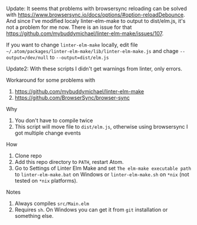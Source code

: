 Update: It seems that problems with browsersync reloading can be solved with https://www.browsersync.io/docs/options/#option-reloadDebounce. And since I've modified localy linter-elm-make to output to dist/elm.js, it's not a problem for me now. There is an issue for that https://github.com/mybuddymichael/linter-elm-make/issues/107.

If you want to change `linter-elm-make` locally, edit file `~/.atom/packages/linter-elm-make/lib/linter-elm-make.js` and chage `--output=/dev/null` to `--output=dist/elm.js`

Update2: With these scripts I didn't get warnings from linter, only errors.


Workaround for some problems with

1. https://github.com/mybuddymichael/linter-elm-make
2. https://github.com/BrowserSync/browser-sync

Why

1. You don't have to compile twice
2. This script will move file to `dist/elm.js`, otherwise using browsersync I got multiple change events

How

1. Clone repo
2. Add this repo directory to `PATH`, restart Atom.
3. Go to Settings of Linter Elm Make and set `The elm-make executable path` to `linter-elm-make.bat` on Windows or `linter-elm-make.sh` on `*nix` (not tested on `*nix` platforms).

Notes

1. Always compiles `src/Main.elm`
2. Requires `sh`. On Windows you can get it from `git` installation or something else.
